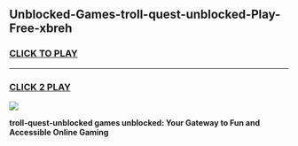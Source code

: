 
## Unblocked-Games-troll-quest-unblocked-Play-Free-xbreh
<h3>
<a href="https://premium76.site?title=troll-quest-unblocked&ref=12A">CLICK TO PLAY</a></h3>
<hr>

<h3>
<a href="https://premium76.site?title=troll-quest-unblocked&ref=12A">CLICK 2 PLAY</a>
  
</h3>

<a href="https://premium76.site?title=troll-quest-unblocked&ref=12A"><img src="https://clearcache.store/games.png"></a>


**troll-quest-unblocked games unblocked: Your Gateway to Fun and Accessible Online Gaming**
